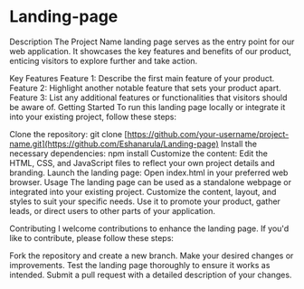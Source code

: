 # Landing-page
Description
The Project Name landing page serves as the entry point for our web application. It showcases the key features and benefits of our product, enticing visitors to explore further and take action.

Key Features
Feature 1: Describe the first main feature of your product.
Feature 2: Highlight another notable feature that sets your product apart.
Feature 3: List any additional features or functionalities that visitors should be aware of.
Getting Started
To run this landing page locally or integrate it into your existing project, follow these steps:

Clone the repository: git clone [https://github.com/your-username/project-name.git](https://github.com/Eshanarula/Landing-page)
Install the necessary dependencies: npm install
Customize the content: Edit the HTML, CSS, and JavaScript files to reflect your own project details and branding.
Launch the landing page: Open index.html in your preferred web browser.
Usage
The landing page can be used as a standalone webpage or integrated into your existing project. Customize the content, layout, and styles to suit your specific needs. Use it to promote your product, gather leads, or direct users to other parts of your application.

Contributing
I welcome contributions to enhance the landing page. If you'd like to contribute, please follow these steps:

Fork the repository and create a new branch.
Make your desired changes or improvements.
Test the landing page thoroughly to ensure it works as intended.
Submit a pull request with a detailed description of your changes.
